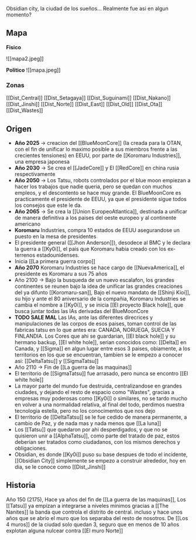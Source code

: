 Obsidian city, la ciudad de los sueños... Realmente fue asi en algun momento?

## Mapa

**Fisico**

![[mapa2.jpeg]]

**Politico**
![[mapa.jpeg]]

### Zonas

[[Dist_Central]]
[[Dist_Setagaya]]
[[Dist_Suguinami]]
[[Dist_Nakano]]
[[Dist_Jinshi]]
[[Dist_Norte]]
[[Dist_East]]
[[Dist_Old]]
[[Dist_Ota]]
[[Dist_Wastes]]



## Origen

- **Año 2025** -> creacion del [[BlueMoonCore]] (Ia creada para la OTAN, con el fin de unificar lo maximo posible a sus miembros frente a las crecientes tensiones) en EEUU, por parte de [[Koromaru Industries]], una empresa japonesa
- **Año 2030** -> Se crea el [[JadeCore]] y El [[RedCore]] en china  rusia respectivamente
- **Año 2050** -> Los Tatsu, robots controlados por el blue moon empiezan a hacer los trabajos que nadie queria, pero se quedan con muchos empleos, y el descontento se hace muy grande. El BlueMoonCore es practicamente el presidente de EEUU, ya que el presidente sigue todos los consejos que este le da.
- **Año 2065** -> Se crea la [[Union EuropeoAtlantica]], destinada a unificar de manera definitiva a los paises del oeste europeo y al continente americano
-  **Koromaru** Industries, compra 10 estados de EEUU asegurandose un puesto en la mesa de presidentes
- El presidente general ([[Jhon Anderson]]), desodece al BMC y le declara la guerra a [[Ky0i]], el pais que Koromaru habia creado con los ex-terrenos estadounidenses.
- Inicia [[La primera guerra corpo]]
- **Año 2070** Koromaru Industries se hace cargo de [[NuevaAmerica]], el presidente es Koromaru a sus 75 años
- Año 2100 -> Bajo la busqueda de un nuevo escalafon, los grandes continentes se reunen bajo la idea de unificar las grandes creaciones del ya difunto [[Koromaru-san]], Bajo el nuevo mandato de [[Shinji Kioi]], su hijo y ante el 80 aniversario de la compañia, Koromaru Industries se cambia el nombre a [[Ky0i]], y se inicia [[El proyecto Black hole]], que busca juntar todas las IAs derivadas del BlueMoonCore
- **TODO SALE MAL** Las IAs, ante las diferentes direcrices y manipulaciones de las corpos de esos paises, toman control de las fabricas tatsu en lo que antes era: CANADA, NORUEGA, SUECIA Y FINLANDIA. Los Cores que ahi se guardarian, [[El black hole]] y su hermano backup, [[El white hole]], serian conocidos como: [[Delta]] en Canada, y [[Sigma]] en algun lugar entre esos 3 paises, obiamente, a los territorios en los que se encuentran, tambien se le empezo a conocer asi: [[DeltaTatsu]] y [[SigmaTatsu]]
- Año 2110 -> Fin de [[La guerra de las maquinas]]
- El territorio de [[SigmaTatsu]] fue arrasado, pero nunca se encontro [[El white hole]]
- La mayor parte del mundo fue destruida, centralizandose en grandes ciudades, y dejando el resto de espacio como "Wastes", gracias a empresas muy poderosas como [[Ky0i]] o similares, no se tardo mucho en volver a una normalidad relativa, al final del todo, perdimos nuestra tecnologia estella, pero no los conocimentos que nos dejo
- El territorio de [[DeltaTatsu]] se le fue cedido de manera permanente, a cambio de Paz, y de nada mas y nada menos que [[La luna]]
- Los [[Tatsu]] que quedaron por ahi desperdigados, y que no se quisieron unir a [[AlphaTatsu]], como parte del tratado de paz, estos deberian ser tratados como ciudadanos, con los mismos derechos y obligaciones.
- Obsidian, es donde [[Ky0i]] puso su base despues de todo el incidente, [[Obsidian City]] simplemente se empezo a construir alrededor, hoy en dia, se le conoce como [[Dist_Jinshi]]

## Historia

Año 150 (2175), Hace ya años del fin de [[La guerra de las maquinas]], Los [[Tatsu]] ya empizan a integrarse a niveles minimos gracias a [[The Nanites]] la banda que controla el distrito de central. incluso y hace unos años que se abrio el muro que los separaba del resto de nosotros. De [[Los 4 muros]] de la ciudad solo quedan 3, seguro que en menos de 10 años explotan alguna nulcear contra [[El muro Norte]]



